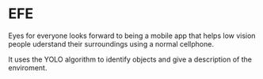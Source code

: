 # EFE
Eyes for everyone looks forward to being a mobile app that helps low vision people uderstand their surroundings using a normal cellphone.


It uses the YOLO algorithm to identify objects and give a description of the enviroment.
